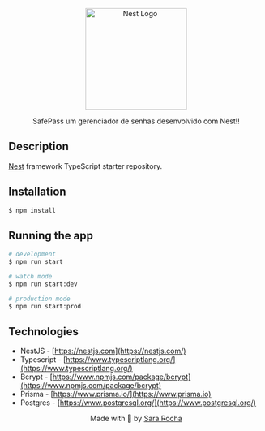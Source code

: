 <p align="center">
  <a href="http://nestjs.com/" target="blank"><img src="https://nestjs.com/img/logo-small.svg" width="200" alt="Nest Logo" /></a>
</p>

[circleci-image]: https://img.shields.io/circleci/build/github/nestjs/nest/master?token=abc123def456
[circleci-url]: https://circleci.com/gh/nestjs/nest

  <p align="center">SafePass um gerenciador de senhas desenvolvido com Nest!!</p>

</p>


## Description

[Nest](https://github.com/nestjs/nest) framework TypeScript starter repository.

## Installation

```bash
$ npm install
```

## Running the app

```bash
# development
$ npm run start

# watch mode
$ npm run start:dev

# production mode
$ npm run start:prod
```

## Technologies

- NestJS - [https://nestjs.com](https://nestjs.com/)
- Typescript - [https://www.typescriptlang.org/](https://www.typescriptlang.org/)
- Bcrypt - [https://www.npmjs.com/package/bcrypt](https://www.npmjs.com/package/bcrypt)
- Prisma - [https://www.prisma.io/](https://www.prisma.io)
- Postgres - [https://www.postgresql.org/](https://www.postgresql.org/)

<p  align="center">Made with 💜 by <a  href="https://github.com/sararchh"  target="_blank">Sara Rocha</a></p>
